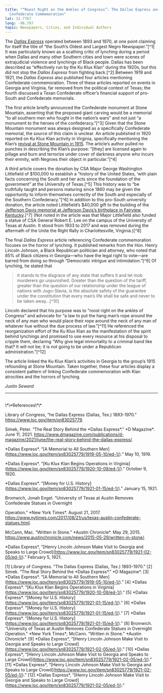 ```yaml
---
title: "“Roost Right on the Ankles of Congress”: The Dallas Express and
  Confederate Commemoration"
lat: 32.7767
long: -96.797
topic: Newspapers, Cities, and Individual Authors
---
```

The *[Dallas Express](https://www.loc.gov/item/sn83025779/?st=calendar&year=1919)* operated between 1893 and 1970, at one point claiming for itself the title of “the South’s Oldest and Largest Negro Newspaper.”[^1] It was particularly known as a scathing critic of lynching during a period when Dallas and many other Southern cities and town were scenes of extrajudicial violence and lynchings of Black people. Dallas has been described as “effectively run by the Ku Klux Klan” during the 1920s, but this did not stop the *Dallas Express* from fighting back.[^2] Between 1919 and 1921, the *Dallas Express* also published four articles mentioning Confederate commemoration. Three of these articles reported on events in Georgia and Virginia, far removed from the political context of Texas; the fourth discussed a Texan Confederate officer’s financial support of pro-South and Confederate memorials.

The first article briefly announced the Confederate monument at Stone Mountain, asserting that the proposed giant carving would be a memorial “to all southern men who fought in the nation’s wars” and not just “a monument to the heroes of the confederacy.”[^3] Given that the Stone Mountain monument was always designed as a specifically Confederate memorial, the source of this claim is unclear. An article published in 1920 reported on Ku Klux Klan activity in Virginia, specifically mentioning the Klan’s [revival at Stone Mountain in 1915](https://falseimage.pennds.org/essay/the-birthplace-of-the-klan/). The article’s author pulled no punches in describing the Klan’s purpose: “\[they] are licensed again to pillage and burn and terrorize under cover of darkness anyone who incurs their enmity, with Negroes their object in particular.”[^4]

A third article covers the donation by CSA Major George Washington Littlefield of $100,000 to establish a “history of the United States, ‘with plain facts concerning the South and her acts since the foundation of the government” at the University of Texas.[^5] This history was to “be truthfully taught and persons maturing since 1860 may be given the opportunity to inform themselves correctly of the South and especially of the Southern Confederacy.”[^6] In addition to this pro-South university donation, the article noted Littlefield’s $40,000 gift to the building of the [Jefferson Davis memorial at Jefferson Davis’s birthplace in Fairview, Kentucky](https://falseimage.pennds.org/essay/fairview,-ky-monument-to-davis/).[^7] (Not noted in the article was that Major Littlefield also funded a statue of CSA General Robert E. Lee on the campus of the University of Texas at Austin. It stood from 1933 to 2017 and was removed during the aftermath of the Unite the Right Rally in Charlottesville, Virginia.)[^8]

The final *Dallas Express* article referencing Confederate commemoration focuses on the horror of lynching. It published remarks from the Hon. Henry Lincoln Johnson, a Black Republican politician and attorney, who noted that 85% of Black citizens in Georgia—who have the legal right to vote—are barred from doing so through “Democratic intrigue and intimidation.”[^9] Of lynching, he stated that

> it stands to the disgrace of any state that suffers it and let mob murderers go unpunished. Greater than the question of the tariff, greater than the question of our relationship under the league of nations with Jugo-Slavia, is the absolute safety of the guarantee under the constitution that every man’s life shall be safe and never to be taken away…[^10]

Lincoln declared that his purpose was to “roost right on the ankles of Congress” and advocate for “a law to put the hang man’s rope around the neck of any man who would place their rope around the neck of any man of whatever hue without the due process of law.”[^11] He referenced the reorganization effort of the Ku Klux Klan as the manifestation of the spirit behind lynchings and promised to use every resource at his disposal to cripple them, declaring “Why give legal immortality to a criminal band like that? It will not be; it is not going to be under a Republican administration.”[^12]

The article linked the Ku Klux Klan’s activities in Georgia to the group’s 1915 refounding at Stone Mountain. Taken together, these four articles display a consistent pattern of linking Confederate commemoration with Klan atrocities and the horrors of lynching.

*Justin Seward*
<br>

<hr>
<br>
\*\*References\*\*

Library of Congress, “he Dallas Express (Dallas, Tex.) 1893-1970.” <https://www.loc.gov/item/sn83025779>.

Simek, Peter. “The Real Story Behind the \*Dallas Express\*.” \*D Magazine\*. June 11, 2021. <https://www.dmagazine.com/publications/d-magazine/2021/june/the-real-story-behind-the-dallas-express/>.

\*Dallas Express\*. “\[A Memorial to All Southern Men](https://www.loc.gov/item/sn83025779/1919-05-10/ed-1/).” May 10, 1919.

\*Dallas Express\*. “\[Ku Klux Klan Begins Operations in Virginia](https://www.loc.gov/item/sn83025779/1920-10-09/ed-1/).” October 9, 1920.

\*Dallas Express\*. “\[Money for U.S. History](https://www.loc.gov/item/sn83025779/1921-01-15/ed-1/).” January 15, 1921.

Bromwich, Jonah Engel. “University of Texas at Austin Removes Confederate Statues in Overnight

Operation.” \*New York Times\*. August 21, 2017. <https://www.nytimes.com/2017/08/21/us/texas-austin-confederate-statues.html>.

McCann, Mac. “Written in Stone.” \*Austin Chronicle\*. May 29, 2015. <https://www.austinchronicle.com/news/2015-05-29/written-in-stone/>.

\*Dallas Express\*, “\[Henry Lincoln Johnson Make Visit to Georgia and Speaks to Large Crowd](https://www.loc.gov/item/sn83025779/1921-02-05/ed-1/).” February 5, 1921.


\[1] Library of Congress. “The Dallas Express (Dallas, Tex.) 1893-1970.”
\[2] Simek. “The Real Story Behind the \*Dallas Express\*.” \*D Magazine\*.
\[3] \*Dallas Express\*. “\[A Memorial to All Southern Men](https://www.loc.gov/item/sn83025779/1919-05-10/ed-1/).”
\[4] \*Dallas Express\*. “\[Ku Klux Klan Begins Operations in Virginia](https://www.loc.gov/item/sn83025779/1920-10-09/ed-1/).”
\[5] \*Dallas Express\*. “\[Money for U.S. History](https://www.loc.gov/item/sn83025779/1921-01-15/ed-1/).”
\[6] \*Dallas Express\*. “\[Money for U.S. History](https://www.loc.gov/item/sn83025779/1921-01-15/ed-1/).”
\[7] \*Dallas Express\*. “\[Money for U.S. History](https://www.loc.gov/item/sn83025779/1921-01-15/ed-1/).”
\[8] Bromwich. “University of Texas at Austin Removes Confederate Statues in Overnight Operation.” \*New York Times\*; McCann. “Written in Stone.” \*Austin Chronicle\*.
\[9] \*Dallas Express\*, “\[Henry Lincoln Johnson Make Visit to Georgia and Speaks to Large Crowd](https://www.loc.gov/item/sn83025779/1921-02-05/ed-1/).”
\[10] \*Dallas Express\*, “\[Henry Lincoln Johnson Make Visit to Georgia and Speaks to Large Crowd](https://www.loc.gov/item/sn83025779/1921-02-05/ed-1/).”
\[11] \*Dallas Express\*, “\[Henry Lincoln Johnson Make Visit to Georgia and Speaks to Large Crowd](https://www.loc.gov/item/sn83025779/1921-02-05/ed-1/).”
\[12] \*Dallas Express\*, “\[Henry Lincoln Johnson Make Visit to Georgia and Speaks to Large Crowd](https://www.loc.gov/item/sn83025779/1921-02-05/ed-1/).”
